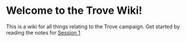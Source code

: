 # Welcome to the Trove Wiki!

This is a wiki for all things relating to the Trove campaign. Get started by reading the notes for [Session 1](Session%20notes/Session%201)

